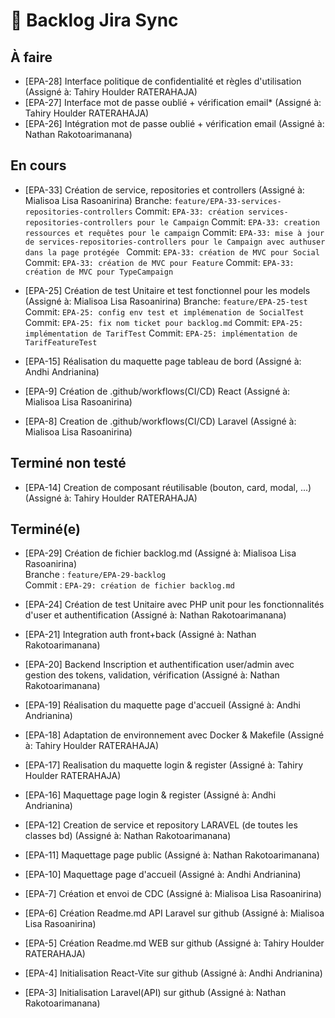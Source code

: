 # 📝 Backlog Jira Sync

## À faire
- [EPA-28] Interface politique de confidentialité et règles d'utilisation (Assigné à: Tahiry Houlder RATERAHAJA)
- [EPA-27] Interface mot de passe oublié + vérification email* (Assigné à: Tahiry Houlder RATERAHAJA)
- [EPA-26] Intégration mot de passe oublié + vérification email (Assigné à: Nathan Rakotoarimanana)

## En cours
- [EPA-33] Création de service, repositories et controllers (Assigné à: Mialisoa Lisa Rasoanirina)
  Branche: `feature/EPA-33-services-repositories-controllers`
  Commit: `EPA-33: création services-repositories-controllers pour le Campaign`
  Commit: `EPA-33: creation ressources et requêtes pour le campaign`
  Commit: `EPA-33: mise à jour de services-repositories-controllers pour le Campaign avec authuser dans la page protégée `
  Commit: `EPA-33: création de MVC pour Social`
  Commit: `EPA-33: création de MVC pour Feature`
  Commit: `EPA-33: création de MVC pour TypeCampaign`

- [EPA-25] Création de test Unitaire et test fonctionnel pour les models (Assigné à: Mialisoa Lisa Rasoanirina)
  Branche: `feature/EPA-25-test`
  Commit: `EPA-25: config env test et implémenation de SocialTest`
  Commit: `EPA-25: fix nom ticket pour backlog.md`
  Commit: `EPA-25: implémentation de TarifTest`
  Commit: `EPA-25: implémentation de TarifFeatureTest`
 

- [EPA-15] Réalisation du maquette page tableau de bord (Assigné à: Andhi Andrianina)
- [EPA-9] Création de .github/workflows(CI/CD) React (Assigné à: Mialisoa Lisa Rasoanirina)
- [EPA-8] Creation de .github/workflows(CI/CD) Laravel (Assigné à: Mialisoa Lisa Rasoanirina)

## Terminé non testé
- [EPA-14] Creation de composant réutilisable (bouton, card, modal, ...) (Assigné à: Tahiry Houlder RATERAHAJA)

## Terminé(e)
- [EPA-29] Création de fichier backlog.md (Assigné à: Mialisoa Lisa Rasoanirina)  
  Branche : `feature/EPA-29-backlog`  
  Commit : `EPA-29: création de fichier backlog.md`

- [EPA-24] Création de test Unitaire avec PHP unit pour les fonctionnalités d'user et authentification (Assigné à: Nathan Rakotoarimanana)
- [EPA-21] Integration auth front+back (Assigné à: Nathan Rakotoarimanana)
- [EPA-20] Backend Inscription et authentification user/admin avec gestion des tokens, validation, vérification (Assigné à: Nathan Rakotoarimanana)
- [EPA-19] Réalisation du maquette page d'accueil (Assigné à: Andhi Andrianina)
- [EPA-18] Adaptation de environnement avec Docker & Makefile (Assigné à: Tahiry Houlder RATERAHAJA)
- [EPA-17] Realisation du maquette login & register (Assigné à: Tahiry Houlder RATERAHAJA)
- [EPA-16] Maquettage page login & register (Assigné à: Andhi Andrianina)
- [EPA-12] Creation de service et repository LARAVEL (de toutes les classes bd) (Assigné à: Nathan Rakotoarimanana)
- [EPA-11] Maquettage page public (Assigné à: Nathan Rakotoarimanana)
- [EPA-10] Maquettage page d'accueil (Assigné à: Andhi Andrianina)
- [EPA-7] Création et envoi de CDC (Assigné à: Mialisoa Lisa Rasoanirina)
- [EPA-6] Création Readme.md API Laravel sur github (Assigné à: Mialisoa Lisa Rasoanirina)
- [EPA-5] Création Readme.md WEB sur github (Assigné à: Tahiry Houlder RATERAHAJA)
- [EPA-4] Initialisation React-Vite sur github (Assigné à: Andhi Andrianina)
- [EPA-3] Initialisation Laravel(API) sur github (Assigné à: Nathan Rakotoarimanana)
